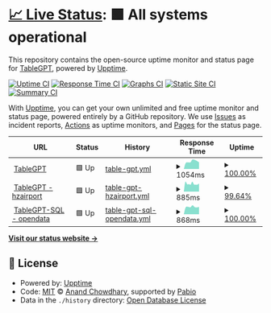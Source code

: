 # [📈 Live Status](https://demo.upptime.js.org): <!--live status--> **🟩 All systems operational**

This repository contains the open-source uptime monitor and status page for [TableGPT](https://demo.upptime.js.org), powered by [Upptime](https://github.com/upptime/upptime).

[![Uptime CI](https://github.com/tablegpt/tablegpt-uptime/workflows/Uptime%20CI/badge.svg)](https://github.com/tablegpt/tablegpt-uptime/actions?query=workflow%3A%22Uptime+CI%22)
[![Response Time CI](https://github.com/tablegpt/tablegpt-uptime/workflows/Response%20Time%20CI/badge.svg)](https://github.com/tablegpt/tablegpt-uptime/actions?query=workflow%3A%22Response+Time+CI%22)
[![Graphs CI](https://github.com/tablegpt/tablegpt-uptime/workflows/Graphs%20CI/badge.svg)](https://github.com/tablegpt/tablegpt-uptime/actions?query=workflow%3A%22Graphs+CI%22)
[![Static Site CI](https://github.com/tablegpt/tablegpt-uptime/workflows/Static%20Site%20CI/badge.svg)](https://github.com/tablegpt/tablegpt-uptime/actions?query=workflow%3A%22Static+Site+CI%22)
[![Summary CI](https://github.com/tablegpt/tablegpt-uptime/workflows/Summary%20CI/badge.svg)](https://github.com/tablegpt/tablegpt-uptime/actions?query=workflow%3A%22Summary+CI%22)

With [Upptime](https://upptime.js.org), you can get your own unlimited and free uptime monitor and status page, powered entirely by a GitHub repository. We use [Issues](https://github.com/tablegpt/tablegpt-uptime/issues) as incident reports, [Actions](https://github.com/tablegpt/tablegpt-uptime/actions) as uptime monitors, and [Pages](https://demo.upptime.js.org) for the status page.

<!--start: status pages-->
<!-- This summary is generated by Upptime (https://github.com/upptime/upptime) -->
<!-- Do not edit this manually, your changes will be overwritten -->
<!-- prettier-ignore -->
| URL | Status | History | Response Time | Uptime |
| --- | ------ | ------- | ------------- | ------ |
| <img alt="" src="https://icons.duckduckgo.com/ip3/tablegpt.zjuici.com.ico" height="13"> [TableGPT](https://tablegpt.zjuici.com) | 🟩 Up | [table-gpt.yml](https://github.com/tablegpt/tablegpt-uptime/commits/HEAD/history/table-gpt.yml) | <details><summary><img alt="Response time graph" src="./graphs/table-gpt/response-time-week.png" height="20"> 1054ms</summary><br><a href="https://tablegpt.github.io/tablegpt-uptime/history/table-gpt"><img alt="Response time 1228" src="https://img.shields.io/endpoint?url=https%3A%2F%2Fraw.githubusercontent.com%2Ftablegpt%2Ftablegpt-uptime%2FHEAD%2Fapi%2Ftable-gpt%2Fresponse-time.json"></a><br><a href="https://tablegpt.github.io/tablegpt-uptime/history/table-gpt"><img alt="24-hour response time 1021" src="https://img.shields.io/endpoint?url=https%3A%2F%2Fraw.githubusercontent.com%2Ftablegpt%2Ftablegpt-uptime%2FHEAD%2Fapi%2Ftable-gpt%2Fresponse-time-day.json"></a><br><a href="https://tablegpt.github.io/tablegpt-uptime/history/table-gpt"><img alt="7-day response time 1054" src="https://img.shields.io/endpoint?url=https%3A%2F%2Fraw.githubusercontent.com%2Ftablegpt%2Ftablegpt-uptime%2FHEAD%2Fapi%2Ftable-gpt%2Fresponse-time-week.json"></a><br><a href="https://tablegpt.github.io/tablegpt-uptime/history/table-gpt"><img alt="30-day response time 1090" src="https://img.shields.io/endpoint?url=https%3A%2F%2Fraw.githubusercontent.com%2Ftablegpt%2Ftablegpt-uptime%2FHEAD%2Fapi%2Ftable-gpt%2Fresponse-time-month.json"></a><br><a href="https://tablegpt.github.io/tablegpt-uptime/history/table-gpt"><img alt="1-year response time 1228" src="https://img.shields.io/endpoint?url=https%3A%2F%2Fraw.githubusercontent.com%2Ftablegpt%2Ftablegpt-uptime%2FHEAD%2Fapi%2Ftable-gpt%2Fresponse-time-year.json"></a></details> | <details><summary><a href="https://tablegpt.github.io/tablegpt-uptime/history/table-gpt">100.00%</a></summary><a href="https://tablegpt.github.io/tablegpt-uptime/history/table-gpt"><img alt="All-time uptime 99.98%" src="https://img.shields.io/endpoint?url=https%3A%2F%2Fraw.githubusercontent.com%2Ftablegpt%2Ftablegpt-uptime%2FHEAD%2Fapi%2Ftable-gpt%2Fuptime.json"></a><br><a href="https://tablegpt.github.io/tablegpt-uptime/history/table-gpt"><img alt="24-hour uptime 100.00%" src="https://img.shields.io/endpoint?url=https%3A%2F%2Fraw.githubusercontent.com%2Ftablegpt%2Ftablegpt-uptime%2FHEAD%2Fapi%2Ftable-gpt%2Fuptime-day.json"></a><br><a href="https://tablegpt.github.io/tablegpt-uptime/history/table-gpt"><img alt="7-day uptime 100.00%" src="https://img.shields.io/endpoint?url=https%3A%2F%2Fraw.githubusercontent.com%2Ftablegpt%2Ftablegpt-uptime%2FHEAD%2Fapi%2Ftable-gpt%2Fuptime-week.json"></a><br><a href="https://tablegpt.github.io/tablegpt-uptime/history/table-gpt"><img alt="30-day uptime 100.00%" src="https://img.shields.io/endpoint?url=https%3A%2F%2Fraw.githubusercontent.com%2Ftablegpt%2Ftablegpt-uptime%2FHEAD%2Fapi%2Ftable-gpt%2Fuptime-month.json"></a><br><a href="https://tablegpt.github.io/tablegpt-uptime/history/table-gpt"><img alt="1-year uptime 99.98%" src="https://img.shields.io/endpoint?url=https%3A%2F%2Fraw.githubusercontent.com%2Ftablegpt%2Ftablegpt-uptime%2FHEAD%2Fapi%2Ftable-gpt%2Fuptime-year.json"></a></details>
| <img alt="" src="https://icons.duckduckgo.com/ip3/hzairport.tablegpt.zjuici.com.ico" height="13"> [TableGPT - hzairport](https://hzairport.tablegpt.zjuici.com) | 🟩 Up | [table-gpt-hzairport.yml](https://github.com/tablegpt/tablegpt-uptime/commits/HEAD/history/table-gpt-hzairport.yml) | <details><summary><img alt="Response time graph" src="./graphs/table-gpt-hzairport/response-time-week.png" height="20"> 885ms</summary><br><a href="https://tablegpt.github.io/tablegpt-uptime/history/table-gpt-hzairport"><img alt="Response time 930" src="https://img.shields.io/endpoint?url=https%3A%2F%2Fraw.githubusercontent.com%2Ftablegpt%2Ftablegpt-uptime%2FHEAD%2Fapi%2Ftable-gpt-hzairport%2Fresponse-time.json"></a><br><a href="https://tablegpt.github.io/tablegpt-uptime/history/table-gpt-hzairport"><img alt="24-hour response time 855" src="https://img.shields.io/endpoint?url=https%3A%2F%2Fraw.githubusercontent.com%2Ftablegpt%2Ftablegpt-uptime%2FHEAD%2Fapi%2Ftable-gpt-hzairport%2Fresponse-time-day.json"></a><br><a href="https://tablegpt.github.io/tablegpt-uptime/history/table-gpt-hzairport"><img alt="7-day response time 885" src="https://img.shields.io/endpoint?url=https%3A%2F%2Fraw.githubusercontent.com%2Ftablegpt%2Ftablegpt-uptime%2FHEAD%2Fapi%2Ftable-gpt-hzairport%2Fresponse-time-week.json"></a><br><a href="https://tablegpt.github.io/tablegpt-uptime/history/table-gpt-hzairport"><img alt="30-day response time 914" src="https://img.shields.io/endpoint?url=https%3A%2F%2Fraw.githubusercontent.com%2Ftablegpt%2Ftablegpt-uptime%2FHEAD%2Fapi%2Ftable-gpt-hzairport%2Fresponse-time-month.json"></a><br><a href="https://tablegpt.github.io/tablegpt-uptime/history/table-gpt-hzairport"><img alt="1-year response time 930" src="https://img.shields.io/endpoint?url=https%3A%2F%2Fraw.githubusercontent.com%2Ftablegpt%2Ftablegpt-uptime%2FHEAD%2Fapi%2Ftable-gpt-hzairport%2Fresponse-time-year.json"></a></details> | <details><summary><a href="https://tablegpt.github.io/tablegpt-uptime/history/table-gpt-hzairport">99.64%</a></summary><a href="https://tablegpt.github.io/tablegpt-uptime/history/table-gpt-hzairport"><img alt="All-time uptime 99.92%" src="https://img.shields.io/endpoint?url=https%3A%2F%2Fraw.githubusercontent.com%2Ftablegpt%2Ftablegpt-uptime%2FHEAD%2Fapi%2Ftable-gpt-hzairport%2Fuptime.json"></a><br><a href="https://tablegpt.github.io/tablegpt-uptime/history/table-gpt-hzairport"><img alt="24-hour uptime 100.00%" src="https://img.shields.io/endpoint?url=https%3A%2F%2Fraw.githubusercontent.com%2Ftablegpt%2Ftablegpt-uptime%2FHEAD%2Fapi%2Ftable-gpt-hzairport%2Fuptime-day.json"></a><br><a href="https://tablegpt.github.io/tablegpt-uptime/history/table-gpt-hzairport"><img alt="7-day uptime 99.64%" src="https://img.shields.io/endpoint?url=https%3A%2F%2Fraw.githubusercontent.com%2Ftablegpt%2Ftablegpt-uptime%2FHEAD%2Fapi%2Ftable-gpt-hzairport%2Fuptime-week.json"></a><br><a href="https://tablegpt.github.io/tablegpt-uptime/history/table-gpt-hzairport"><img alt="30-day uptime 99.92%" src="https://img.shields.io/endpoint?url=https%3A%2F%2Fraw.githubusercontent.com%2Ftablegpt%2Ftablegpt-uptime%2FHEAD%2Fapi%2Ftable-gpt-hzairport%2Fuptime-month.json"></a><br><a href="https://tablegpt.github.io/tablegpt-uptime/history/table-gpt-hzairport"><img alt="1-year uptime 99.92%" src="https://img.shields.io/endpoint?url=https%3A%2F%2Fraw.githubusercontent.com%2Ftablegpt%2Ftablegpt-uptime%2FHEAD%2Fapi%2Ftable-gpt-hzairport%2Fuptime-year.json"></a></details>
| <img alt="" src="https://icons.duckduckgo.com/ip3/opendata.tablegpt.zjuici.com.ico" height="13"> [TableGPT-SQL - opendata](https://opendata.tablegpt.zjuici.com) | 🟩 Up | [table-gpt-sql-opendata.yml](https://github.com/tablegpt/tablegpt-uptime/commits/HEAD/history/table-gpt-sql-opendata.yml) | <details><summary><img alt="Response time graph" src="./graphs/table-gpt-sql-opendata/response-time-week.png" height="20"> 868ms</summary><br><a href="https://tablegpt.github.io/tablegpt-uptime/history/table-gpt-sql-opendata"><img alt="Response time 906" src="https://img.shields.io/endpoint?url=https%3A%2F%2Fraw.githubusercontent.com%2Ftablegpt%2Ftablegpt-uptime%2FHEAD%2Fapi%2Ftable-gpt-sql-opendata%2Fresponse-time.json"></a><br><a href="https://tablegpt.github.io/tablegpt-uptime/history/table-gpt-sql-opendata"><img alt="24-hour response time 847" src="https://img.shields.io/endpoint?url=https%3A%2F%2Fraw.githubusercontent.com%2Ftablegpt%2Ftablegpt-uptime%2FHEAD%2Fapi%2Ftable-gpt-sql-opendata%2Fresponse-time-day.json"></a><br><a href="https://tablegpt.github.io/tablegpt-uptime/history/table-gpt-sql-opendata"><img alt="7-day response time 868" src="https://img.shields.io/endpoint?url=https%3A%2F%2Fraw.githubusercontent.com%2Ftablegpt%2Ftablegpt-uptime%2FHEAD%2Fapi%2Ftable-gpt-sql-opendata%2Fresponse-time-week.json"></a><br><a href="https://tablegpt.github.io/tablegpt-uptime/history/table-gpt-sql-opendata"><img alt="30-day response time 913" src="https://img.shields.io/endpoint?url=https%3A%2F%2Fraw.githubusercontent.com%2Ftablegpt%2Ftablegpt-uptime%2FHEAD%2Fapi%2Ftable-gpt-sql-opendata%2Fresponse-time-month.json"></a><br><a href="https://tablegpt.github.io/tablegpt-uptime/history/table-gpt-sql-opendata"><img alt="1-year response time 906" src="https://img.shields.io/endpoint?url=https%3A%2F%2Fraw.githubusercontent.com%2Ftablegpt%2Ftablegpt-uptime%2FHEAD%2Fapi%2Ftable-gpt-sql-opendata%2Fresponse-time-year.json"></a></details> | <details><summary><a href="https://tablegpt.github.io/tablegpt-uptime/history/table-gpt-sql-opendata">100.00%</a></summary><a href="https://tablegpt.github.io/tablegpt-uptime/history/table-gpt-sql-opendata"><img alt="All-time uptime 100.00%" src="https://img.shields.io/endpoint?url=https%3A%2F%2Fraw.githubusercontent.com%2Ftablegpt%2Ftablegpt-uptime%2FHEAD%2Fapi%2Ftable-gpt-sql-opendata%2Fuptime.json"></a><br><a href="https://tablegpt.github.io/tablegpt-uptime/history/table-gpt-sql-opendata"><img alt="24-hour uptime 100.00%" src="https://img.shields.io/endpoint?url=https%3A%2F%2Fraw.githubusercontent.com%2Ftablegpt%2Ftablegpt-uptime%2FHEAD%2Fapi%2Ftable-gpt-sql-opendata%2Fuptime-day.json"></a><br><a href="https://tablegpt.github.io/tablegpt-uptime/history/table-gpt-sql-opendata"><img alt="7-day uptime 100.00%" src="https://img.shields.io/endpoint?url=https%3A%2F%2Fraw.githubusercontent.com%2Ftablegpt%2Ftablegpt-uptime%2FHEAD%2Fapi%2Ftable-gpt-sql-opendata%2Fuptime-week.json"></a><br><a href="https://tablegpt.github.io/tablegpt-uptime/history/table-gpt-sql-opendata"><img alt="30-day uptime 100.00%" src="https://img.shields.io/endpoint?url=https%3A%2F%2Fraw.githubusercontent.com%2Ftablegpt%2Ftablegpt-uptime%2FHEAD%2Fapi%2Ftable-gpt-sql-opendata%2Fuptime-month.json"></a><br><a href="https://tablegpt.github.io/tablegpt-uptime/history/table-gpt-sql-opendata"><img alt="1-year uptime 100.00%" src="https://img.shields.io/endpoint?url=https%3A%2F%2Fraw.githubusercontent.com%2Ftablegpt%2Ftablegpt-uptime%2FHEAD%2Fapi%2Ftable-gpt-sql-opendata%2Fuptime-year.json"></a></details>

<!--end: status pages-->

[**Visit our status website →**](https://demo.upptime.js.org)

## 📄 License

- Powered by: [Upptime](https://github.com/upptime/upptime)
- Code: [MIT](./LICENSE) © [Anand Chowdhary](https://anandchowdhary.com), supported by [Pabio](https://pabio.com)
- Data in the `./history` directory: [Open Database License](https://opendatacommons.org/licenses/odbl/1-0/)
